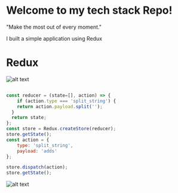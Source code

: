 # Welcome to my tech stack Repo!
"Make the most out of every moment."

I built a simple application using Redux

# Redux
![alt text](demo/redux.ong "redux demo")
```js

const reducer = (state=[], action) => {
	if (action.type === 'split_string') {
  	return action.payload.split('');
  }
  return state;
};
const store = Redux.createStore(reducer);
store.getState();
const action = {
  	type: 'split_string',
  	payload: 'adds'
};

store.dispatch(action);
store.getState();

```
![alt text](demo/redux_in_pratice.ong "redux demo")
